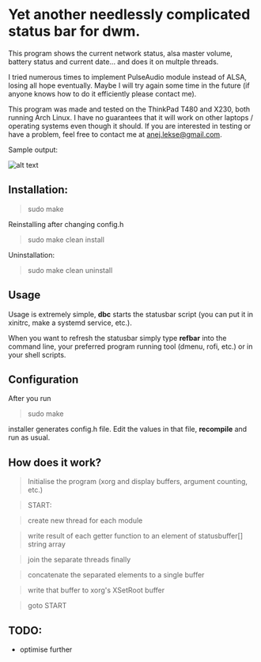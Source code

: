 # Yet another needlessly complicated status bar for dwm.

This program shows the current network status, alsa master volume, battery status and current date... and does it on multple threads.

I tried numerous times to implement PulseAudio module instead of ALSA, losing all hope eventually. Maybe I will try again some time in the future (if anyone knows how to do it efficiently please contact me).

This program was made and tested on the ThinkPad T480 and X230, both running Arch Linux. I have no guarantees that it will work on other laptops / operating systems even though it should. If you are interested in testing or have a problem, feel free to contact me at anej.lekse@gmail.com.

Sample output:

![alt text](https://github.com/anejl/dbc/demo.png "Sample output")

## Installation:

> sudo make

Reinstalling after changing config.h

> sudo make clean install

Uninstallation:

> sudo make clean uninstall

## Usage

Usage is extremely simple, **dbc** starts the statusbar script (you can put it in xinitrc, make a systemd service, etc.).

When you want to refresh the statusbar simply type **refbar** into the command line, your preferred program running tool (dmenu, rofi, etc.) or in your shell scripts.

## Configuration

After you run 

> sudo make 

installer generates config.h file. Edit the values in that file, **recompile** and run as usual.

## How does it work?

> Initialise the program (xorg and display buffers, argument counting, etc.)


> START: 

> create new thread for each module 

> write result of each getter function to an element of statusbuffer[] string array

> join the separate threads finally

> concatenate the separated elements to a single buffer

> write that buffer to xorg's XSetRoot buffer 

> goto START

## TODO:

- optimise further
